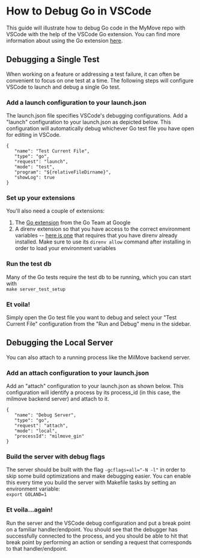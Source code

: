 # How to Debug Go in VSCode

This guide will illustrate how to debug Go code in the MyMove repo with VSCode with the help of the VSCode Go extension. You can find more information about using the Go extension [here](https://github.com/golang/vscode-go/blob/master/docs/debugging.md).

## Debugging a Single Test

When working on a feature or addressing a test failure, it can often be convenient to focus on one test at a time. The following steps will configure VSCode to launch and debug a single Go test.

### Add a launch configuration to your launch.json

The launch.json file specifies VSCode's debugging configurations. Add a "launch" configuration to your launch.json as depicted below. This configuration will automatically debug whichever Go test file you have open for editing in VSCode.

```
{
   "name": "Test Current File",
   "type": "go",
   "request": "launch",
   "mode": "test",
   "program": "${relativeFileDirname}",
   "showLog": true
}
```

### Set up your extensions

You'll also need a couple of extensions:

1. The [Go extension](https://marketplace.visualstudio.com/items?itemName=golang.go) from the Go Team at Google
2. A direnv extension so that you have access to the correct environment variables -- [here is one](https://marketplace.visualstudio.com/items?itemName=Rubymaniac.vscode-direnv) that requires that you have direnv already installed. Make sure to use its `direnv allow` command after installing in order to load your environment variables

### Run the test db

Many of the Go tests require the test db to be running, which you can start with  
`make server_test_setup`

### Et voila!

Simply open the Go test file you want to debug and select your "Test Current File" configuration from the "Run and Debug" menu in the sidebar.



## Debugging the Local Server

You can also attach to a running process like the MilMove backend server.

### Add an attach configuration to your launch.json

Add an "attach" configuration to your launch.json as shown below. This configuration will identify a process by its process_id (in this case, the milmove backend server) and attach to it.

```
{
   "name": "Debug Server",
   "type": "go",
   "request": "attach",
   "mode": "local",
   "processId": "milmove_gin"
}
```

### Build the server with debug flags

The server should be built with the flag `-gcflags=all="-N -l"` in order to skip some build optimizations and make debugging easier. You can enable this every time you build the server with Makefile tasks by setting an environment variable:  
`export GOLAND=1`

### Et voila...again!

Run the server and the VSCode debug configuration and put a break point on a familiar handler/endpoint. You should see that the debugger has successfully connected to the process, and you should be able to hit that break point by performing an action or sending a request that corresponds to that handler/endpoint.